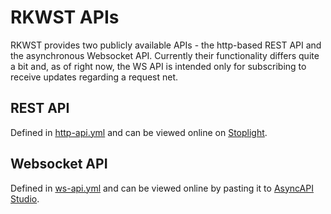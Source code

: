 # RKWST APIs
RKWST provides two publicly available APIs - the http-based REST API and the asynchronous Websocket API.
Currently their functionality differs quite a bit and, as of right now, the WS API is intended only for
subscribing to receive updates regarding a request net.

## REST API
Defined in [http-api.yml](./http-api.yml) and can be viewed online on [Stoplight](https://renbou.stoplight.io/docs/rkwst).

## Websocket API
Defined in [ws-api.yml](./ws-api.yml) and can be viewed online by pasting it to [AsyncAPI Studio](https://studio.asyncapi.com/).
